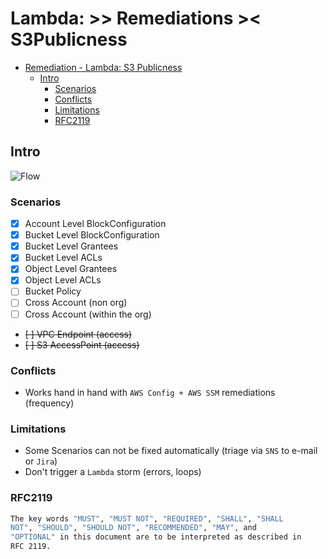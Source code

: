 # Lambda: >> Remediations >< S3Publicness

- [Remediation - Lambda: S3 Publicness](#remediation---lambda-s3_bucket_public_ness)
  - [Intro](#intro)
    - [Scenarios](#scenarios)
    - [Conflicts](#conflicts)
    - [Limitations](#limitations)
    - [RFC2119](#rfc2119)

## Intro

![Flow](../../../assets/remediations/LambdaRemediations/s3PublicNess.png)

### Scenarios

- [X] Account Level BlockConfiguration
- [X] Bucket Level BlockConfiguration
- [X] Bucket Level Grantees
- [X] Bucket Level ACLs
- [X] Object Level Grantees
- [X] Object Level ACLs
- [ ] Bucket Policy
- [ ] Cross Account (non org)
- [ ] Cross Account (within the org)
- ~~[ ] VPC Endpoint (access)~~
- ~~[ ] S3 AccessPoint (access)~~

### Conflicts

- Works hand in hand with `AWS Config + AWS SSM` remediations (frequency)

### Limitations

- Some Scenarios can not be fixed automatically (triage via `SNS` to e-mail or `Jira`)
- Don't trigger a `Lambda` storm (errors, loops)

### RFC2119

```sh
The key words "MUST", "MUST NOT", "REQUIRED", "SHALL", "SHALL
NOT", "SHOULD", "SHOULD NOT", "RECOMMENDED", "MAY", and
"OPTIONAL" in this document are to be interpreted as described in
RFC 2119.
```
